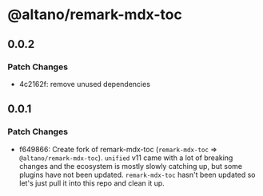 # @altano/remark-mdx-toc

## 0.0.2

### Patch Changes

- 4c2162f: remove unused dependencies

## 0.0.1

### Patch Changes

- f649866: Create fork of remark-mdx-toc (`remark-mdx-toc` => `@altano/remark-mdx-toc`). `unified` v11 came with a lot of breaking changes and the ecosystem is mostly slowly catching up, but some plugins have not been updated. `remark-mdx-toc` hasn't been updated so let's just pull it into this repo and clean it up.

